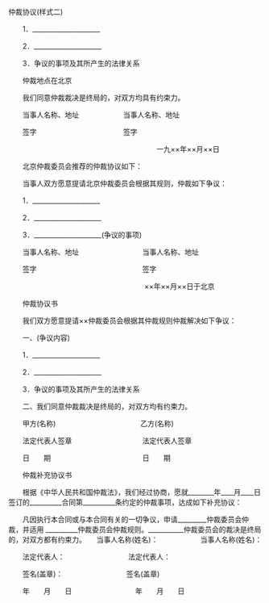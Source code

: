 



仲裁协议(样式二)



 

　　1．_____________________

　　2．_____________________

　　3．争议的事项及其所产生的法律关系

　　仲裁地点在北京

　　我们同意仲裁裁决是终局的，对双方均具有约束力。　　

　　当事人名称、地址　　　　　　 当事人名称、地址

　　签字　　　　　　　　　　　　 签字

　　　　　　　　　　　　　　　　　　　　　一九××年××月××日　　

　　北京仲裁委员会推荐的仲裁协议如下：

　　当事人双方愿意提请北京仲裁委员会根据其规则，仲裁如下争议：

　　1．_____________________

　　2．_____________________

　　3．_____________________(争议的事项)　　

　　当事人名称、地址　　　　　　　　　当事人名称、地址

　　签字　　　　　　　　　　　　　　　签字

　　　　　　　　　　　　　　　　　　　 ××年××月××日于北京　　　　　　　　　　　　　

　　仲裁协议书　　

　　我们双方愿意提请××仲裁委员会根据其仲裁规则仲裁解决如下争议：

　　一、(争议内容)

　　1．_____________________

　　2．_____________________

　　3．争议的事项及其所产生的法律关系

　　二、我们同意仲裁裁决是终局的，对双方均有约束力。　　

　　甲方(名称)　　　　　　　　　　　　乙方(名称)　　

　　法定代表人签章　　　　　　　　　　法定代表人签章　　

　　日　　期　　　　　　　　　　　　　日　　期　　　　　　　　　　　　　　

　　仲裁补充协议书　　

　　根据《中华人民共和国仲裁法》，我们经过协商，愿就________年____月____日签订的__________合同第__________条约定的仲裁事项，达成如下补充协议：

　　凡因执行本合同或与本合同有关的一切争议，申请_________仲裁委员会仲裁，并适用 __________仲裁委员会仲裁规则。___________仲裁委员会的裁决是终局的，对双方都有约束力。　　当事人名称(姓名)：　　　　　　当事人名称(姓名)：

　　法定代表人：　　　　　　　　　法定代表人：

　　签名(盖章)：　　　　　　　　　签名(盖章)　　

　　年　　月　　日　　　　　　　　　年　　月　　日

　　